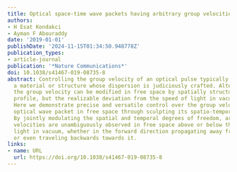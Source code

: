 ```yaml
---
title: Optical space-time wave packets having arbitrary group velocities in free space
authors:
- H Esat Kondakci
- Ayman F Abouraddy
date: '2019-01-01'
publishDate: '2024-11-15T01:34:50.948778Z'
publication_types:
- article-journal
publication: '*Nature Communications*'
doi: 10.1038/s41467-019-08735-8
abstract: Controlling the group velocity of an optical pulse typically requires traversing
  a material or structure whose dispersion is judiciously crafted. Alternatively,
  the group velocity can be modified in free space by spatially structuring the beam
  profile, but the realizable deviation from the speed of light in vacuum is small.
  Here we demonstrate precise and versatile control over the group velocity of a propagation-invariant
  optical wave packet in free space through sculpting its spatio-temporal spectrum.
  By jointly modulating the spatial and temporal degrees of freedom, arbitrary group
  velocities are unambiguously observed in free space above or below the speed of
  light in vacuum, whether in the forward direction propagating away from the source
  or even traveling backwards towards it.
links:
- name: URL
  url: https://doi.org/10.1038/s41467-019-08735-8
---
```

